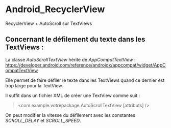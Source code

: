# Android_RecyclerView
RecyclerView + AutoScroll sur TextViews

## Concernant le défilement du texte dans les TextViews : 

La classe *AutoScrollTextView* hérite de *AppCompatTextView* : 
https://developer.android.com/reference/androidx/appcompat/widget/AppCompatTextView

Elle permet de faire défiler le texte dans les TextViews quand ce dernier est trop large pour la TextView.

Il suffit dans un fichier XML de créer une TextView comme suit : 
>  <com.example.votrepackage.AutoScrollTextView 
>  [attributs]
>  />

On peut modifier la vitesse du défilement avec les constantes *SCROLL_DELAY* et *SCROLL_SPEED*.
